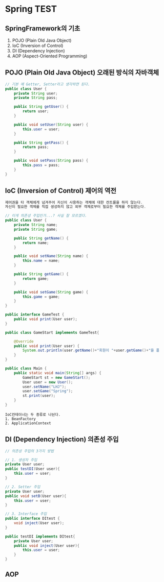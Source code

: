 # Spring TEST

## SpringFramework의 기초

1. POJO (Plain Old Java Object)
2. IoC  (Inversion of Control)
3. DI   (Dependency Injection)
4. AOP  (Aspect-Oriented Programming)


## POJO (Plain Old Java Object) 오래된 방식의 자바객체
```java
// 기본 예 Getter, Setter라고 생각하면 된다.
public class User {
    private String user;
    private String pass;

    public String getUser() {
        return user;
    }

    public void setUser(String user) {
        this.user = user;
    }

    public String getPass() {
        return pass;
    }

    public void setPass(String pass) {
        this.pass = pass;
    }
}
```

## IoC  (Inversion of Control) 제어의 역전
```java
제어권을 타 객체에게 넘겨주어 자신이 사용하는 객체에 대한 컨트롤을 하지 않는다.
자신이 필요한 객체를 직접 생성하지 않고 외부 객체로부터 필요한 객체를 주입받는다.

// 이게 의존성 주입인가...? 사실 잘 모르겠다.
public class User {
    private String name;
    private String game;

    public String getName() {
        return name;
    }

    public void setName(String name) {
        this.name = name;
    }

    public String getGame() {
        return game;
    }

    public void setGame(String game) {
        this.game = game;
    }
}
```
```java
public interface GameTest {
    public void print(User user);
}
```
```java
public class GameStart implements GameTest{

    @Override
    public void print(User user) {
        System.out.println(user.getName()+"회원이 "+user.getGame()+"을 플레이합니다.");
    }
}
```
```java
public class Main {
    public static void main(String[] args) {
        GameStart st = new GameStart();
        User user = new User();
        user.setName("LHJ");
        user.setGame("Spring");
        st.print(user);
    }
}
```

```
IoC컨테이너는 두 종류로 나뉜다.
1. BeanFactory
2. ApplicationContext
```

## DI  (Dependency Injection) 의존성 주입
```java
// 의존성 주입의 3가지 방법

// 1. 생성자 주입
private User user;
public testDI(User user){
    this.user = user;
}

// 2. Setter 주입
private User user;
public void setB(User user){
    this.user = user;
}

// 3. Interface 주입
public interface DItest {
    void inject(User user);
}

public testDI implements DItest{
    private User user;
    public void inject(User user){
        this.user = user;
    }
}
```

## AOP
```

```
